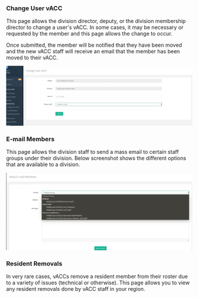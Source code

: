 ### Change User vACC
This page allows the division director, deputy, or the division membership director to change a user's vACC. In some cases, it may be necessary or requested by the member and this page allows the change to occur.

Once submitted, the member will be notified that they have been moved and the new vACC staff will receive an email that the member has been moved to their vACC.

![](/assets/movemem1.PNG)

### E-mail Members
This page allows the division staff to send a mass email to certain staff groups under their division. Below screenshot shows the different options that are available to a division.

![](/assets/emailmemsdiv.PNG)

### Resident Removals
In very rare cases, vACCs remove a resident member from their roster due to a variety of issues (technical or otherwise). This page allows you to view any resident removals done by vACC staff in your region.